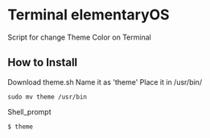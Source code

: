 # Terminal elementaryOS
Script for change Theme Color on Terminal

## How to Install

Download theme.sh
Name it as 'theme'
Place it in /usr/bin/
```
sudo mv theme /usr/bin
```
Shell_prompt
```
$ theme
```
